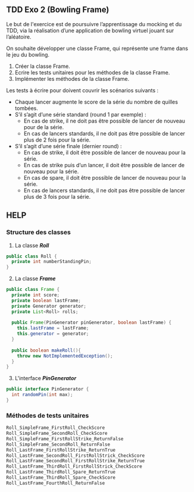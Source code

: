 ## TDD Exo 2 (Bowling Frame)

Le but de l'exercice est de poursuivre l’apprentissage du mocking et du TDD, via la réalisation d’une application de bowling virtuel jouant sur l’aléatoire.

On souhaite développer une classe Frame, qui représente une frame dans le jeu du bowling.

1. Créer la classe Frame.
2. Ecrire les tests unitaires pour les méthodes de la classe Frame.
3. Implémenter les méthodes de la classe Frame.

Les tests à écrire pour doivent couvrir les scénarios suivants :
- Chaque lancer augmente le score de la série du nombre de quilles tombées.
- S’il s’agit d’une série standard (round 1 par exemple) :
    - En cas de strike, il ne doit pas être possible de lancer de nouveau pour de la série.
    - En cas de lancers standards, il ne doit pas être possible de lancer plus de 2 fois pour la série.
- S’il s’agit d’une série finale (dernier round) :
    - En cas de strike, il doit être possible de lancer de nouveau pour la série.
    - En cas de strike puis d’un lancer, il doit être possible de lancer de nouveau pour la série.
    - En cas de spare, il doit être possible de lancer de nouveau pour la série.
    - En cas de lancers standards, il ne doit pas être possible de lancer plus de 3 fois pour la série.



## HELP

### Structure des classes
1. La classe ***Roll***
```java
public class Roll {
  private int numberStandingPin;
}
```
2. La classe ***Frame***
```java
public class Frame {
  private int score;
  private boolean lastFrame;
  private Generator generator;
  private List<Roll> rolls;
  
  public Frame(PinGenerator pinGenerator, boolean lastFrame) {
    this.lastFrame = lastFrame;
    this.generator = generator;
  }
  
  public boolean makeRoll(){
    throw new NotImplementedException();
  }
}
```
3. L'interface ***PinGenerator***

```java
public interface PinGenerator {
  int randomPin(int max);
}
```

### Méthodes de tests unitaires
```java
Roll_SimpleFrame_FirstRoll_CheckScore
Roll_SimpleFrame_SecondRoll_CheckScore
Roll_SimpleFrame_FirstRollStrike_ReturnFalse
Roll_SimpleFrame_SecondRoll_ReturnFalse
Roll_LastFrame_FirstRollStrike_ReturnTrue
Roll_LastFrame_SecondRoll_FirstRollStrick_CheckScore
Roll_LastFrame_SecondRoll_FirstRollStrike_ReturnTrue
Roll_LastFrame_ThirdRoll_FirstRollStrick_CheckScore
Roll_LastFrame_ThirdRoll_Spare_ReturnTrue
Roll_LastFrame_ThirdRoll_Spare_CheckScore
Roll_LastFrame_FourthRoll_ReturnFalse
```